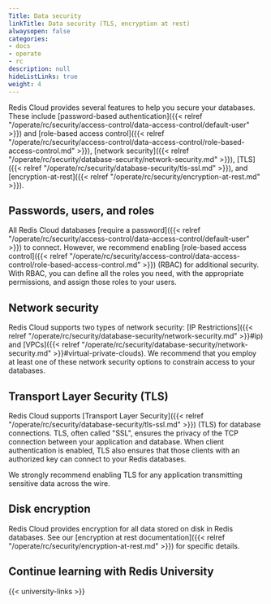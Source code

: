 ```yaml
---
Title: Data security
linkTitle: Data security (TLS, encryption at rest)
alwaysopen: false
categories:
- docs
- operate
- rc
description: null
hideListLinks: true
weight: 4
---
```


Redis Cloud provides several features to help you secure your databases. These include
[password-based authentication]({{< relref "/operate/rc/security/access-control/data-access-control/default-user" >}}) and [role-based access control]({{< relref "/operate/rc/security/access-control/data-access-control/role-based-access-control.md" >}}),
[network security]({{< relref "/operate/rc/security/database-security/network-security.md" >}}), [TLS]({{< relref "/operate/rc/security/database-security/tls-ssl.md" >}}), and [encryption-at-rest]({{< relref "/operate/rc/security/encryption-at-rest.md" >}}).

## Passwords, users, and roles

All Redis Cloud databases [require a password]({{< relref "/operate/rc/security/access-control/data-access-control/default-user" >}}) to connect. However, we recommend enabling [role-based access control]({{< relref "/operate/rc/security/access-control/data-access-control/role-based-access-control.md" >}}) (RBAC) for additional security. With RBAC, you can define
all the roles you need, with the appropriate permissions, and assign those roles
to your users.

## Network security

Redis Cloud supports two types of network security: [IP Restrictions]({{< relref "/operate/rc/security/database-security/network-security.md" >}}#ip) and [VPCs]({{< relref "/operate/rc/security/database-security/network-security.md" >}}#virtual-private-clouds). We recommend that you employ at least one of these network security options to constrain access to your databases.

## Transport Layer Security (TLS)

Redis Cloud supports [Transport Layer Security]({{< relref "/operate/rc/security/database-security/tls-ssl.md" >}}) (TLS) for database connections. TLS, often called "SSL", ensures the privacy of the TCP connection between your application and database. When client
authentication is enabled, TLS also ensures that those clients with an authorized key can connect to your Redis databases.

We strongly recommend enabling TLS for any application transmitting sensitive data across the wire.

## Disk encryption

Redis Cloud provides encryption for all data stored on disk in Redis databases. See our [encryption at rest documentation]({{< relref "/operate/rc/security/encryption-at-rest.md" >}}) for specific details.

## Continue learning with Redis University

{{< university-links >}}

